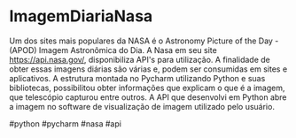 # ImagemDiariaNasa

Um dos sites mais populares da NASA é o Astronomy Picture of the Day - (APOD) Imagem Astronômica do Dia. A Nasa em seu site https://api.nasa.gov/, disponibiliza API's para utilização.
A finalidade de obter essas imagens diárias são várias e, podem ser consumidas em sites e aplicativos.
A estrutura montada no Pycharm utilizando Python e suas bibliotecas, possibilitou obter informações que explicam o que é a imagem, que telescópio capturou entre outros.
A API que desenvolvi em Python abre a imagem no software de visualização de imagem utilizado pelo usuário.

#python #pycharm #nasa #api
